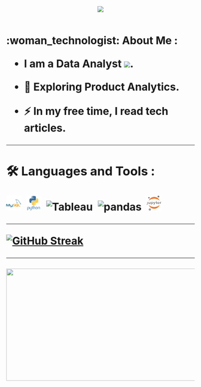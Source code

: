 <div id="header" align="center">
  <img src="https://i.giphy.com/media/v1.Y2lkPTc5MGI3NjExdnM5MmR0Z2d0bm1xb2lkcjhhOThvd3M1ZnFhenl3bXA5NDh2YjA2biZlcD12MV9pbnRlcm5hbF9naWZfYnlfaWQmY3Q9cw/VPnfM9bmR0ZaQo3qtK/giphy.gif" width="100"/>
</div>


</div>
<div id="badges" align="center">
<img src="https://komarev.com/ghpvc/?username=ulianaianova&style=flat-square&color=blue" alt=""/>
<h1>
  

<div align="left">
 :woman_technologist: About Me :

- I am a Data Analyst <img src="https://media.giphy.com/media/WUlplcMpOCEmTGBtBW/giphy.gif" width="30">.

- :seedling: Exploring Product Analytics.

- :zap: In my free time, I read tech articles.

---

### :hammer_and_wrench: Languages and Tools :
<div>
  <img src="https://github.com/devicons/devicon/blob/master/icons/mysql/mysql-original-wordmark.svg" title="SQL" alt="SQL" width="40" height="40"/>&nbsp;
  <img src="https://github.com/devicons/devicon/blob/master/icons/python/python-original-wordmark.svg" title="Python" alt="Python" width="40" height="40"/>&nbsp;
  <img src="https://cdn.worldvectorlogo.com/logos/tableau-software.svg" title="Tableau" alt="Tableau" width="40" height="40"/>&nbsp;
  <img src="https://pandas.pydata.org/static/img/pandas_mark.svg" title="pandas" alt="pandas" width="40" height="40"/>&nbsp;
  <img src="https://github.com/devicons/devicon/blob/master/icons/jupyter/jupyter-original-wordmark.svg" title="Jupyter Notebook" alt="Jupyter Notebook" width="40" height="40"/>&nbsp;
</div>

---

[![GitHub Streak](http://github-readme-streak-stats.herokuapp.com?user=ulianaianova&theme=dark&background=000000)](https://git.io/streak-stats)

---


<div align="center">
  <img src="https://i.giphy.com/media/v1.Y2lkPTc5MGI3NjExdmo0NGRuc3ZqYjM0cG5kcjg5anExajhxdXhkcmQ5YXN6NGh5aG5sYSZlcD12MV9pbnRlcm5hbF9naWZfYnlfaWQmY3Q9Zw/PmAjqmm4beKervYzFr/giphy.gif" width="600" height="300"/>
</div>

